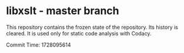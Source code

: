 # libxslt - master branch

This repository contains the frozen state of the repository.
Its history is cleared. It is used only for static code
analysis with Codacy.

Commit Time: 1728095614